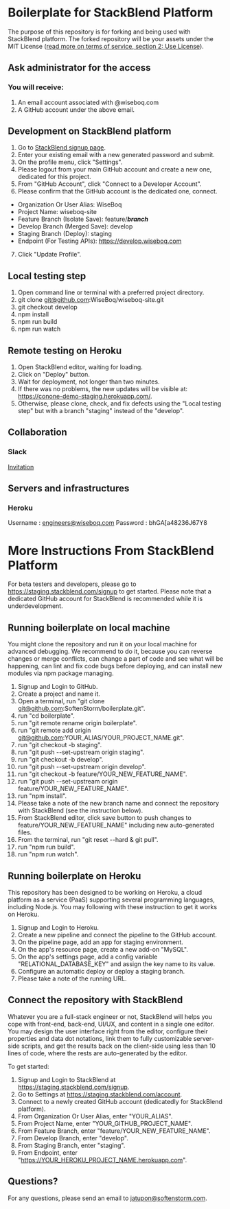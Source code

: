 # Boilerplate for StackBlend Platform

The purpose of this repository is for forking and being used with StackBlend platform. The forked repository will be your assets under the MIT License ([read more on terms of service, section 2: Use License](https://www.softenstorm.com/stackblend-policy-and-terms)).

## Ask administrator for the access
### You will receive:
1. An email account associated with @wiseboq.com
2. A GitHub account under the above email.

## Development on StackBlend platform
1. Go to [StackBlend signup page](https://staging.stackblend.com/).
2. Enter your existing email with a new generated password and submit.
3. On the profile menu, click "Settings".
4. Please logout from your main GitHub account and create a new one, dedicated for this project.
5. From "GitHub Account", click "Connect to a Developer Account".
6. Please confirm that the GitHub account is the dedicated one, connect.
  - Organization Or User Alias: WiseBoq
  - Project Name: wiseboq-site
  - Feature Branch (Isolate Save): feature/___branch___
  - Develop Branch (Merged Save): develop
  - Staging Branch (Deploy): staging
  - Endpoint (For Testing APIs): https://develop.wiseboq.com
7. Click "Update Profile".

## Local testing step
1. Open command line or terminal with a preferred project directory.
2. git clone git@github.com:WiseBoq/wiseboq-site.git
3. git checkout develop
4. npm install
5. npm run build
6. npm run watch

## Remote testing on Heroku
1. Open StackBlend editor, waiting for loading.
2. Click on "Deploy" button.
3. Wait for deployment, not longer than two minutes.
4. If there was no problems, the new updates will be visible at: https://conone-demo-staging.herokuapp.com/.
5. Otherwise, please clone, check, and fix defects using the "Local testing step" but with a branch "staging" instead of the "develop".

## Collaboration
### Slack
[Invitation](https://join.slack.com/t/softenstorm/shared_invite/zt-fm08d9tc-juhyX_9~ACTPVzhcfXcT8A)

## Servers and infrastructures
### Heroku
Username : engineers@wiseboq.com
Password : bhGA[a48236J67Y8

# More Instructions From StackBlend Platform

For beta testers and developers, please go to https://staging.stackblend.com/signup to get started. Please note that a dedicated GitHub account for StackBlend is recommended while it is underdevelopment.

## Running boilerplate on local machine

You might clone the repository and run it on your local machine for advanced debugging. We recommend to do it, because you can reverse changes or merge conflicts, can change a part of code and see what will be happening, can lint and fix code bugs before deploying, and can install new modules via npm package managing.

1. Signup and Login to GitHub.
2. Create a project and name it.
3. Open a terminal, run "git clone git@github.com:SoftenStorm/boilerplate.git".
4. run "cd boilerplate".
5. run "git remote rename origin boilerplate".
6. run "git remote add origin git@github.com:YOUR_ALIAS/YOUR_PROJECT_NAME.git".
7. run "git checkout -b staging".
8. run "git push --set-upstream origin staging".
7. run "git checkout -b develop".
8. run "git push --set-upstream origin develop".
9. run "git checkout -b feature/YOUR_NEW_FEATURE_NAME".
10. run "git push --set-upstream origin feature/YOUR_NEW_FEATURE_NAME".
11. run "npm install".
12. Please take a note of the new branch name and connect the repository with StackBlend (see the instruction below).
13. From StackBlend editor, click save button to push changes to feature/YOUR_NEW_FEATURE_NAME" including new auto-generated files.
14. From the terminal, run "git reset --hard & git pull".
15. run "npm run build".
16. run "npm run watch".

## Running boilerplate on Heroku

This repository has been designed to be working on Heroku, a cloud platform as a service (PaaS) supporting several programming languages, including Node.js. You may following with these instruction to get it works on Heroku.

1. Signup and Login to Heroku.
2. Create a new pipeline and connect the pipeline to the GitHub account.
3. On the pipeline page, add an app for staging environment.
4. On the app's resource page, create a new add-on "MySQL".
5. On the app's settings page, add a config variable "RELATIONAL_DATABASE_KEY" and assign the key name to its value.
6. Configure an automatic deploy or deploy a staging branch.
7. Please take a note of the running URL.

## Connect the repository with StackBlend

Whatever you are a full-stack engineer or not, StackBlend will helps you cope with front-end, back-end, UI/UX, and content in a single one editor. You may design the user interface right from the editor, configure their properties and data dot notations, link them to fully customizable server-side scripts, and get the results back on the client-side using less than 10 lines of code, where the rests are auto-generated by the editor.

To get started:

1. Signup and Login to StackBlend at https://staging.stackblend.com/signup.
2. Go to Settings at https://staging.stackblend.com/account.
3. Connect to a newly created GitHub account (dedicatedly for StackBlend platform).
4. From Organization Or User Alias, enter "YOUR_ALIAS".
5. From Project Name, enter "YOUR_GITHUB_PROJECT_NAME".
6. From Feature Branch, enter "feature/YOUR_NEW_FEATURE_NAME".
7. From Develop Branch, enter "develop".
8. From Staging Branch, enter "staging".
9. From Endpoint, enter "https://YOUR_HEROKU_PROJECT_NAME.herokuapp.com".

## Questions?

For any questions, please send an email to [jatupon@softenstorm.com](mailto:jatupon@softenstorm.com).
